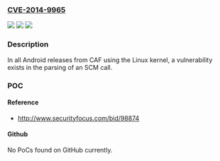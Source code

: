 ### [CVE-2014-9965](https://cve.mitre.org/cgi-bin/cvename.cgi?name=CVE-2014-9965)
![](https://img.shields.io/static/v1?label=Product&message=All%20Qualcomm%20products&color=blue)
![](https://img.shields.io/static/v1?label=Version&message=All%20Android%20releases%20from%20CAF%20using%20the%20Linux%20kernel%20&color=brightgreen)
![](https://img.shields.io/static/v1?label=Vulnerability&message=Improper%20Input%20Validation%20Vulnerability%20in%20TrustZone&color=brightgreen)

### Description

In all Android releases from CAF using the Linux kernel, a vulnerability exists in the parsing of an SCM call.

### POC

#### Reference
- http://www.securityfocus.com/bid/98874

#### Github
No PoCs found on GitHub currently.

